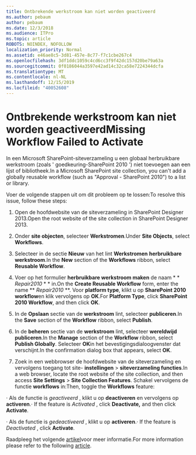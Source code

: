 ```yaml
---
title: Ontbrekende werkstroom kan niet worden geactiveerd
ms.author: pebaum
author: pebaum
ms.date: 12/3/2018
ms.audience: ITPro
ms.topic: article
ROBOTS: NOINDEX, NOFOLLOW
localization_priority: Normal
ms.assetid: e46ae8c5-3d81-457e-8c77-f7c1cbe267c4
ms.openlocfilehash: 3df1ddc1059c4cd6cc3f9f42dc157d20be79a63a
ms.sourcegitcommit: 0f0186044a3597e42ad14c32ca58e7224344dcfa
ms.translationtype: MT
ms.contentlocale: nl-NL
ms.lasthandoff: 12/15/2019
ms.locfileid: "40052608"
---
```

# <a name="missing-workflow-failed-to-activate"></a><span data-ttu-id="4c5dd-102">Ontbrekende werkstroom kan niet worden geactiveerd</span><span class="sxs-lookup"><span data-stu-id="4c5dd-102">Missing Workflow Failed to Activate</span></span>

<span data-ttu-id="4c5dd-103">In een Microsoft SharePoint-siteverzameling u een globaal herbruikbare werkstroom (zoals ' goedkeuring-SharePoint 2010 ') niet toevoegen aan een lijst of bibliotheek.</span><span class="sxs-lookup"><span data-stu-id="4c5dd-103">In a Microsoft SharePoint site collection, you can't add a globally reusable workflow (such as "Approval - SharePoint 2010") to a list or library.</span></span>
  
<span data-ttu-id="4c5dd-104">Voer de volgende stappen uit om dit probleem op te lossen:</span><span class="sxs-lookup"><span data-stu-id="4c5dd-104">To resolve this issue, follow these steps:</span></span> 
  
1. <span data-ttu-id="4c5dd-105">Open de hoofdwebsite van de siteverzameling in SharePoint Designer 2013.</span><span class="sxs-lookup"><span data-stu-id="4c5dd-105">Open the root website of the site collection in SharePoint Designer 2013.</span></span>
  
2. <span data-ttu-id="4c5dd-106">Onder **site objecten**, selecteer **Werkstromen**.</span><span class="sxs-lookup"><span data-stu-id="4c5dd-106">Under **Site Objects**, select **Workflows**.</span></span> 
  
3. <span data-ttu-id="4c5dd-107">Selecteer in de sectie **Nieuw** van het lint **Werkstromen** **herbruikbare werkstroom**.</span><span class="sxs-lookup"><span data-stu-id="4c5dd-107">In the **New** section of the **Workflows** ribbon, select **Reusable Workflow**.</span></span> 
  
4. <span data-ttu-id="4c5dd-108">Voer op het formulier **herbruikbare werkstroom maken** de naam \* \* *Repair2010* \* \* in.</span><span class="sxs-lookup"><span data-stu-id="4c5dd-108">On the **Create Reusable Workflow** form, enter the name \*\* *Repair2010* \*\*.</span></span> <span data-ttu-id="4c5dd-109">Voor **platform type**, klikt u op **SharePoint 2010 workflow**en klik vervolgens op **OK**.</span><span class="sxs-lookup"><span data-stu-id="4c5dd-109">For **Platform Type**, click **SharePoint 2010 Workflow**, and then click **OK**.</span></span> 
  
1. <span data-ttu-id="4c5dd-110">In de **Opslaan** sectie van de **werkstroom** lint, selecteer **publiceren**.</span><span class="sxs-lookup"><span data-stu-id="4c5dd-110">In the **Save** section of the **Workflow** ribbon, select **Publish**.</span></span> 
  
2. <span data-ttu-id="4c5dd-111">In de **beheren** sectie van de **werkstroom** lint, selecteer **wereldwijd publiceren**.</span><span class="sxs-lookup"><span data-stu-id="4c5dd-111">In the **Manage** section of the **Workflow** ribbon, select **Publish Globally**.</span></span> <span data-ttu-id="4c5dd-112">Selecteer **OK**in het bevestigingsdialoogvenster dat verschijnt.</span><span class="sxs-lookup"><span data-stu-id="4c5dd-112">In the confirmation dialog box that appears, select **OK**.</span></span> 
  
3. <span data-ttu-id="4c5dd-113">Zoek in een webbrowser de hoofdwebsite van de siteverzameling en vervolgens toegang tot site- **instellingen** \> **siteverzameling functies**.</span><span class="sxs-lookup"><span data-stu-id="4c5dd-113">In a web browser, locate the root website of the site collection, and then access **Site Settings** \> **Site Collection Features**.</span></span> <span data-ttu-id="4c5dd-114">Schakel vervolgens de functie **workflows** in:</span><span class="sxs-lookup"><span data-stu-id="4c5dd-114">Then, toggle the **Workflows** feature:</span></span> 
  
<span data-ttu-id="4c5dd-115">· Als de functie is *geactiveerd* , klikt u op **deactiveren** en vervolgens op **activeren**.</span><span class="sxs-lookup"><span data-stu-id="4c5dd-115">· If the feature is  *Activated*  , click **Deactivate,** and then click **Activate**.</span></span> 
  
<span data-ttu-id="4c5dd-116">· Als de functie is *gedeactiveerd* , klikt u op **activeren**.</span><span class="sxs-lookup"><span data-stu-id="4c5dd-116">· If the feature is  *Deactivated*  , click **Activate**.</span></span> 
  
<span data-ttu-id="4c5dd-117">Raadpleeg het volgende [artikel](https://go.microsoft.com/fwlink/?linkid=2047770&amp;clcid=0x409)voor meer informatie.</span><span class="sxs-lookup"><span data-stu-id="4c5dd-117">For more information please refer to the following [article](https://go.microsoft.com/fwlink/?linkid=2047770&amp;clcid=0x409).</span></span>
  

